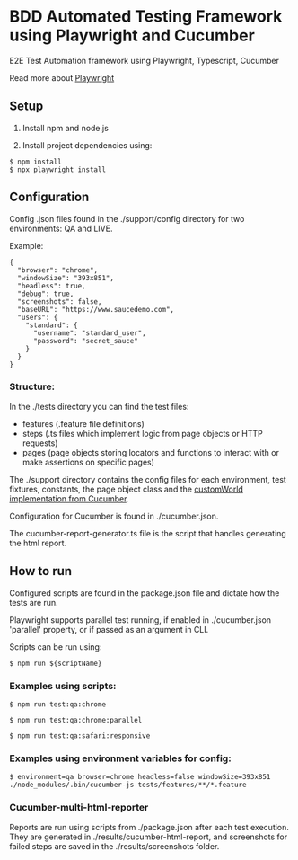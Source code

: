# BDD Automated Testing Framework using Playwright and Cucumber

E2E Test Automation framework using Playwright, Typescript, Cucumber

Read more about [Playwright](https://playwright.dev/docs/intro)

## Setup

1. Install npm and node.js

2. Install project dependencies using:

```
$ npm install
$ npx playwright install
```

## Configuration

Config .json files found in the ./support/config directory for two environments: QA and LIVE.

Example:

```
{
  "browser": "chrome",
  "windowSize": "393x851",
  "headless": true,
  "debug": true,
  "screenshots": false,
  "baseURL": "https://www.saucedemo.com",
  "users": {
    "standard": {
      "username": "standard_user",
      "password": "secret_sauce"
    }
  }
}
```

### Structure:

In the ./tests directory you can find the test files:

- features (.feature file definitions) <br>
- steps (.ts files which implement logic from page objects or HTTP requests) <br>
- pages (page objects storing locators and functions to interact with or make assertions on specific pages) <br>

The ./support directory contains the config files for each environment, test fixtures, constants, the page object class and
the [customWorld implementation from Cucumber](https://github.com/cucumber/cucumber-js/blob/main/docs/support_files/world.md).

Configuration for Cucumber is found in ./cucumber.json.

The cucumber-report-generator.ts file is the script that handles generating the html report.

## How to run

Configured scripts are found in the package.json file and dictate how the tests are run.

Playwright supports parallel test running, if enabled in ./cucumber.json 'parallel' property, or if passed as an argument in CLI.

Scripts can be run using:

```
$ npm run ${scriptName}
```

### Examples using scripts:

```
$ npm run test:qa:chrome

$ npm run test:qa:chrome:parallel

$ npm run test:qa:safari:responsive
```

### Examples using environment variables for config:

```
$ environment=qa browser=chrome headless=false windowSize=393x851 ./node_modules/.bin/cucumber-js tests/features/**/*.feature
```

### Cucumber-multi-html-reporter

Reports are run using scripts from ./package.json after each test execution. They are generated in ./results/cucumber-html-report, and screenshots for failed steps are saved in the ./results/screenshots folder.

